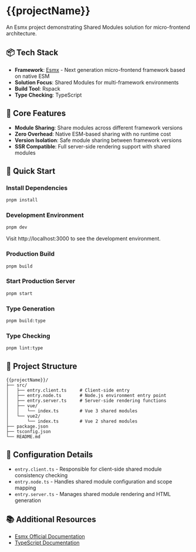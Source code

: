 # {{projectName}}

An Esmx project demonstrating Shared Modules solution for micro-frontend architecture.

## 📦 Tech Stack

- **Framework**: [Esmx](https://esmnext.com) - Next generation micro-frontend framework based on native ESM
- **Solution Focus**: Shared Modules for multi-framework environments
- **Build Tool**: Rspack
- **Type Checking**: TypeScript

## 🎯 Core Features

- **Module Sharing**: Share modules across different framework versions
- **Zero Overhead**: Native ESM-based sharing with no runtime cost
- **Version Isolation**: Safe module sharing between framework versions
- **SSR Compatible**: Full server-side rendering support with shared modules

## 🚀 Quick Start

### Install Dependencies

```bash
pnpm install
```

### Development Environment

```bash
pnpm dev
```

Visit http://localhost:3000 to see the development environment.

### Production Build

```bash
pnpm build
```

### Start Production Server

```bash
pnpm start
```

### Type Generation

```bash
pnpm build:type
```

### Type Checking

```bash
pnpm lint:type
```

## 📁 Project Structure

```
{{projectName}}/
├── src/
│   ├── entry.client.ts     # Client-side entry
│   ├── entry.node.ts       # Node.js environment entry point
│   ├── entry.server.ts     # Server-side rendering functions
│   ├── vue/
│   │   └── index.ts        # Vue 3 shared modules
│   └── vue2/
│       └── index.ts        # Vue 2 shared modules
├── package.json
├── tsconfig.json
└── README.md
```

## 🔧 Configuration Details

- `entry.client.ts` - Responsible for client-side shared module consistency checking
- `entry.node.ts` - Handles shared module configuration and scope mapping
- `entry.server.ts` - Manages shared module rendering and HTML generation

## 📚 Additional Resources

- [Esmx Official Documentation](https://esmnext.com)
- [TypeScript Documentation](https://www.typescriptlang.org)
